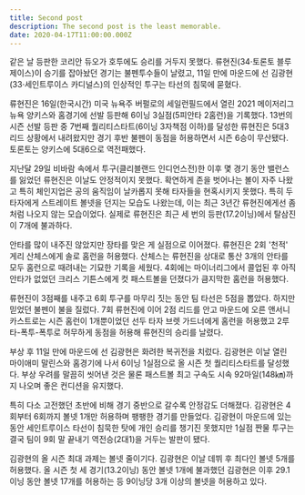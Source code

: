 ```yaml
---
title: Second post
description: The second post is the least memorable.
date: 2020-04-17T11:00:00.000Z
---
```


같은 날 등판한 코리안 듀오가 호투에도 승리를 거두지 못했다. 류현진(34·토론토 블루제이스)이 승기를 잡아놨던 경기는 불펜투수들이 날렸고, 11일 만에 마운드에 선 김광현(33·세인트루이스 카디널스)의 인상적인 투구는 타선의 침묵에 묻혔다.

류현진은 16일(한국시간) 미국 뉴욕주 버펄로의 세일런필드에서 열린 2021 메이저리그 뉴욕 양키스와 홈경기에 선발 등판해 6이닝 3실점(5피안타 2홈런)을 기록했다. 13번의 시즌 선발 등판 중 7번째 퀄리티스타트(6이닝 3자책점 이하)를 달성한 류현진은 5대3 리드 상황에서 내려왔지만 경기 후반 불펜이 동점을 허용하면서 시즌 6승이 무산됐다. 토론토는 양키스에 5대6으로 역전패했다.

지난달 29일 비바람 속에서 투구(클리블랜드 인디언스전)한 이후 몇 경기 동안 밸런스를 잃었던 류현진은 이날도 안정적이지 못했다. 확연하게 존을 벗어나는 볼이 자주 나왔고 특히 체인지업은 공의 움직임이 날카롭지 못해 타자들을 현혹시키지 못했다. 특히 두 타자에게 스트레이트 볼넷을 던지는 모습도 나왔는데, 이는 최근 3년간 류현진에게선 좀처럼 나오지 않는 모습이었다. 실제로 류현진은 최근 세 번의 등판(17.2이닝)에서 탈삼진이 7개에 불과하다.

안타를 많이 내주진 않았지만 장타를 맞은 게 실점으로 이어졌다. 류현진은 2회 '천적' 게리 산체스에게 솔로 홈런을 허용했다. 산체스는 류현진을 상대로 통산 3개의 안타를 모두 홈런으로 때려내는 기묘한 기록을 세웠다. 4회에는 마이너리그에서 콜업된 후 아직 안타가 없었던 크리스 기튼스에게 컷 패스트볼을 던졌다가 큼지막한 홈런을 허용했다.

류현진이 3점째를 내주고 6회 투구를 마무리 짓는 동안 팀 타선은 5점을 뽑았다. 하지만 믿었던 불펜이 불을 질렀다. 7회 류현진에 이어 2점 리드를 안고 마운드에 오른 앤서니 카스트로는 시즌 홈런이 1개뿐이었던 선두 타자 브렛 가드너에게 홈런을 허용했고 2루타-폭투-폭투로 허무하게 동점을 허용해 류현진의 승리를 날렸다.

부상 후 11일 만에 마운드에 선 김광현은 화려한 복귀전을 치렀다. 김광현은 이날 열린 마이애미 말린스와 홈경기에 나서 6이닝 1실점으로 올 시즌 첫 퀄리티스타트를 달성했다. 부상 우려를 말끔히 씻어낸 것은 물론 패스트볼 최고 구속도 시속 92마일(148㎞)까지 나오며 좋은 컨디션을 유지했다.

특히 다소 고전했던 초반에 비해 경기 중반으로 갈수록 안정감도 더해졌다. 김광현은 4회부터 6회까지 볼넷 1개만 허용하며 팽팽한 경기를 만들었다. 김광현이 마운드에 있는 동안 세인트루이스 타선이 침묵한 탓에 개인 승리를 챙기진 못했지만 1실점 짠물 투구는 결국 팀이 9회 말 끝내기 역전승(2대1)을 거두는 발판이 됐다.

김광현의 올 시즌 최대 과제는 볼넷 줄이기다. 김광현은 이날 데뷔 후 최다인 볼넷 5개를 허용했다. 올 시즌 첫 세 경기(13.2이닝) 동안 볼넷 1개에 불과했던 김광현은 이후 29.1이닝 동안 볼넷 17개를 허용하는 등 9이닝당 3개 이상의 볼넷을 허용하고 있다.
